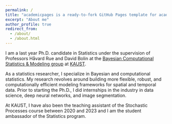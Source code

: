 ```yaml
---
permalink: /
title: "academicpages is a ready-to-fork GitHub Pages template for academic personal websites"
excerpt: "About me"
author_profile: true
redirect_from: 
  - /about/
  - /about.html
---
```


I am a last year Ph.D. candidate in Statistics under the supervision of Professors Håvard Rue and David Bolin at the [Bayesian Computational Statistics & Modeling group](https://cemse.kaust.edu.sa/bayescomp) at [KAUST](https://www.kaust.edu.sa/en).

As a statistics researcher, I specialize in Bayesian and computational statistics. My research revolves around building more flexible,
robust, and computationally efficient modeling frameworks for spatial and temporal data. Prior to starting the Ph.D., I did internships in the industry in data science, deep neural networks, and image segmentation.

At KAUST, I have also been the teaching assistant of the Stochastic Processes course between 2020 and 2023 and I am the student ambassador of the Statistics program. 
